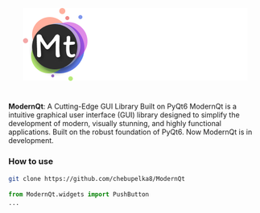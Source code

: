 <p align="center">
    <img src="Logo.png">
</p>
<h1></h1>

<b>ModernQt</b>: A Cutting-Edge GUI Library Built on PyQt6 ModernQt is a intuitive graphical user interface (GUI) library designed to simplify the development of modern, visually stunning, and highly functional applications. Built on the robust foundation of PyQt6. Now ModernQt is in development.

<h3>How to use</h3>

```sh
git clone https://github.com/chebupelka8/ModernQt
```

```python
from ModernQt.widgets import PushButton
...
```
